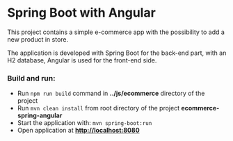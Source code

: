 Spring Boot with Angular
============================

This project contains a simple e-commerce app with the possibility to add a new product in store.

The application is developed with Spring Boot for the back-end part, with an H2 database, Angular is
used for the front-end side.

### Build and run:

- Run `npm run build` command in **../js/ecommerce** directory of the project
- Run `mvn clean install` from root directory of the project **ecommerce-spring-angular**
- Start the application with: `mvn spring-boot:run`
- Open application at **[http://localhost:8080](http://localhost:8080)**
